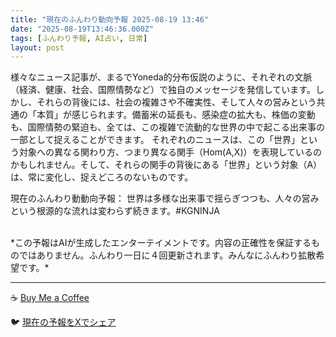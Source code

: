 ```yaml
---
title: "現在のふんわり動向予報 2025-08-19 13:46"
date: "2025-08-19T13:46:36.000Z"
tags: [ふんわり予報, AI占い, 日常]
layout: post
---
```


様々なニュース記事が、まるでYoneda的分布仮説のように、それぞれの文脈（経済、健康、社会、国際情勢など）で独自のメッセージを発信しています。しかし、それらの背後には、社会の複雑さや不確実性、そして人々の営みという共通の「本質」が感じられます。備蓄米の延長も、感染症の拡大も、株価の変動も、国際情勢の緊迫も、全ては、この複雑で流動的な世界の中で起こる出来事の一部として捉えることができます。  それぞれのニュースは、この「世界」という対象への異なる関わり方、つまり異なる関手（Hom(A,X)）を表現しているのかもしれません。そして、それらの関手の背後にある「世界」という対象（A）は、常に変化し、捉えどころのないものです。


現在のふんわり動動向予報：
世界は多様な出来事で揺らぎつつも、人々の営みという根源的な流れは変わらず続きます。#KGNINJA

<br>
*この予報はAIが生成したエンターテイメントです。内容の正確性を保証するものではありません。ふんわり一日に４回更新されます。みんなにふんわり拡散希望です。*

---
☕️ [Buy Me a Coffee](https://www.buymeacoffee.com/kgninja)

🐦 [現在の予報をXでシェア](https://twitter.com/intent/tweet?text=%E7%8F%BE%E5%9C%A8%E3%81%AE%E3%81%B5%E3%82%93%E3%82%8F%E3%82%8A%E4%BA%88%E5%A0%B1%3A%20%E3%80%8C%E6%A7%98%E3%80%85%E3%81%AA%E3%83%8B%E3%83%A5%E3%83%BC%E3%82%B9%E8%A8%98%E4%BA%8B%E3%81%8C%E3%80%81%E3%81%BE%E3%82%8B%E3%81%A7Yoneda%E7%9A%84%E5%88%86%E5%B8%83%E4%BB%AE%E8%AA%AC%E3%81%AE%E3%82%88%E3%81%86%E3%81%AB%E3%80%81%E3%81%9D%E3%82%8C%E3%81%9E%E3%82%8C%E3%81%AE%E6%96%87%E8%84%88%EF%BC%88%E7%B5%8C%E6%B8%88%E3%80%81%E5%81%A5%E5%BA%B7%E3%80%81%E7%A4%BE%E4%BC%9A%E3%80%81%E5%9B%BD%E9%9A%9B%E6%83%85%E5%8B%A2%E3%81%AA%E3%81%A9%EF%BC%89%E3%81%A7%E7%8B%AC%E8%87%AA%E3%81%AE%E3%83%A1%E3%83%83%E3%82%BB%E3%83%BC%E3%82%B8%E3%82%92%E7%99%BA%E4%BF%A1%E3%81%97%E3%81%A6%E3%81%84%E3%81%BE%E3%81%99%E3%80%82%E3%80%8D%23KGNINJA%20%E7%B6%9A%E3%81%8D%E3%81%AF%E3%83%96%E3%83%AD%E3%82%B0%E3%81%A7%EF%BC%81%F0%9F%91%87&url=https%3A%2F%2Fkg-ninja.github.io%2FFunwariyoso%2F)
